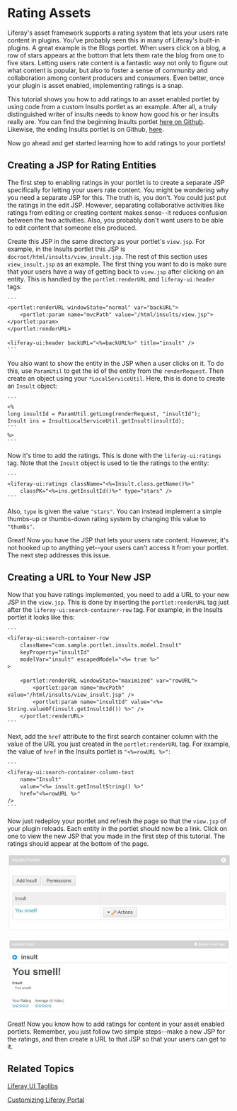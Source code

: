 # Rating Assets

Liferay's asset framework supports a rating system that lets your users rate 
content in plugins. You've probably seen this in many of Liferay's built-in 
plugins. A great example is the Blogs portlet. When users click on a blog, a row 
of stars appears at the bottom that lets them rate the blog from one to five 
stars. Letting users rate content is a fantastic way not only to figure out what 
content is popular, but also to foster a sense of community and collaboration 
among content producers and consumers. Even better, once your plugin is asset 
enabled, implementing ratings is a snap. 

This tutorial shows you how to add ratings to an asset enabled portlet by using 
code from a custom Insults portlet as an example. After all, a truly 
distinguished writer of insults needs to know how good his or her insults really 
are. You can find the beginning Insults portlet [here on Github](https://github.com/ngaskill/liferay-docs/tree/assetfw-tutorials/develop/tutorials/code/asset-framework/begin).
Likewise, the ending Insults portlet is on Github, [here](https://github.com/ngaskill/liferay-docs/tree/assetfw-tutorials/develop/tutorials/code/asset-framework/ratings/end).

Now go ahead and get started learning how to add ratings to your portlets!

## Creating a JSP for Rating Entities

The first step to enabling ratings in your portlet is to create a separate JSP 
specifically for letting your users rate content. You might be wondering why you 
need a separate JSP for this. The truth is, you don't. You could just put the 
ratings in the edit JSP. However, separating collaborative activities like 
ratings from editing or creating content makes sense--it reduces confusion 
between the two activities. Also, you probably don't want users to be able to 
edit content that someone else produced.

Create this JSP in the same directory as your portlet's `view.jsp`. For example, 
in the Insults portlet this JSP is `docroot/html/insults/view_insult.jsp`. The 
rest of this section uses `view_insult.jsp` as an example. The first thing you 
want to do is make sure that your users have a way of getting back to `view.jsp` 
after clicking on an entity. This is handled by the `portlet:renderURL` and 
`liferay-ui:header` tags:

    ```
    <portlet:renderURL windowState="normal" var="backURL">
        <portlet:param name="mvcPath" value="/html/insults/view.jsp"></portlet:param>
    </portlet:renderURL>

    <liferay-ui:header backURL="<%=backURL%>" title="insult" />
    ```
    
You also want to show the entity in the JSP when a user clicks on it. To do 
this, use `ParamUtil` to get the id of the entity from the `renderRequest`. Then 
create an object using your `*LocalServiceUtil`. Here, this is done to create an 
`Insult` object:

    ```
    <%
    long insultId = ParamUtil.getLong(renderRequest, "insultId");
    Insult ins = InsultLocalServiceUtil.getInsult(insultId);
    ```
    %>
    ```
    
Now it's time to add the ratings. This is done with the `liferay-ui:ratings` 
tag. Note that the `Insult` object is used to tie the ratings to the entity:

    ```
    <liferay-ui:ratings className="<%=Insult.class.getName()%>"
        classPK="<%=ins.getInsultId()%>" type="stars" />
    ```

Also, `type` is given the value `"stars"`. You can instead implement a simple 
thumbs-up or thumbs-down rating system by changing this value to `"thumbs"`.

Great! Now you have the JSP that lets your users rate content. However, it's not 
hooked up to anything yet--your users can't access it from your portlet. The 
next step addresses this issue.

## Creating a URL to Your New JSP

Now that you have ratings implemented, you need to add a URL to your new JSP in 
the `view.jsp`. This is done by inserting the `portlet:renderURL` tag just after 
the `liferay-ui:search-container-row` tag. For example, in the Insults portlet 
it looks like this:

    ```
    <liferay-ui:search-container-row
        className="com.sample.portlet.insults.model.Insult"
        keyProperty="insultId"
        modelVar="insult" escapedModel="<%= true %>"
    >
    
        <portlet:renderURL windowState="maximized" var="rowURL">
            <portlet:param name="mvcPath" value="/html/insults/view_insult.jsp" />
            <portlet:param name="insultId" value="<%= String.valueOf(insult.getInsultId()) %>" />
        </portlet:renderURL>
    ```

Next, add the `href` attribute to the first search container column with the 
value of the URL you just created in the `portlet:renderURL` tag. For example, 
the value of `href` in the Insults portlet is `"<%=rowURL %>"`:

    ```
    <liferay-ui:search-container-column-text
        name="Insult"
        value="<%= insult.getInsultString() %>"
        href="<%=rowURL %>"
    />
    ```

Now just redeploy your portlet and refresh the page so that the `view.jsp` of 
your plugin reloads. Each entity in the portlet should now be a link. Click on 
one to view the new JSP that you made in the first step of this tutorial. The 
ratings should appear at the bottom of the page.

![Figure 1: Entities in portlets appear as links after implementing ratings.](../../images/asset-fw-ratings-link.jpg)

![Figure 2: The new JSP lets users rate content in your portlet.](../../images/asset-fw-ratings.jpg)

Great! Now you know how to add ratings for content in your asset enabled 
portlets. Remember, you just follow two simple steps--make a new JSP for the 
ratings, and then create a URL to that JSP so that your users can get to it. 

## Related Topics

[Liferay UI Taglibs](/tutorials/-/knowledge_base/liferay-ui-taglibs)

[Customizing Liferay Portal](/tutorials/-/knowledge_base/customizing-liferay-portal)
